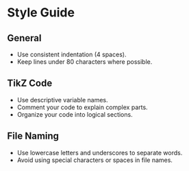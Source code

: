 # Style Guide

## General
- Use consistent indentation (4 spaces).
- Keep lines under 80 characters where possible.

## TikZ Code
- Use descriptive variable names.
- Comment your code to explain complex parts.
- Organize your code into logical sections.

## File Naming
- Use lowercase letters and underscores to separate words.
- Avoid using special characters or spaces in file names.
